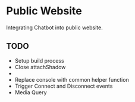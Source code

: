 # Public Website

Integrating Chatbot into public website.

## TODO

-   Setup build process
-   Close attachShadow
-
-   Replace console with common helper function
-   Trigger Connect and Disconnect events
-   Media Query
